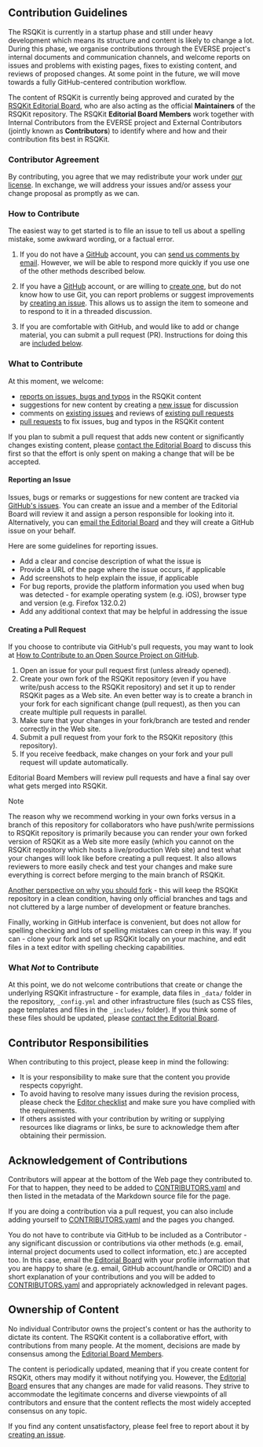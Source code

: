 ## Contribution Guidelines

The RSQKit is currently in a startup phase and still under heavy development which means its structure and content is likely to change a lot.
During this phase, we organise contributions through the EVERSE project's internal documents and communication channels, and welcome reports on 
issues and problems with existing pages, fixes to existing content, and reviews of proposed changes.
At some point in the future, we will move towards a fully GitHub-centered contribution workflow.

The content of RSQKit is currently being approved and curated by the [RSQKit Editorial Board][editorial-board], who are also acting as the official 
**Maintainers** of the RSQKit repository.
The RSQKit **Editorial Board Members** work together with Internal Contributors from the EVERSE project and External Contributors (jointly known as **Contributors**) 
to identify where and how and their contribution fits best in RSQKit.

### Contributor Agreement

By contributing, you agree that we may redistribute your work under [our
license](LICENSE). In exchange, we will address your issues and/or assess
your change proposal as promptly as we can.

### How to Contribute

The easiest way to get started is to file an issue to tell us about a spelling
mistake, some awkward wording, or a factual error.

1. If you do not have a [GitHub][github] account, you can [send us comments by
   email][contact]. However, we will be able to respond more quickly if you use
   one of the other methods described below.

2. If you have a [GitHub][github] account, or are willing to [create
   one][github-join], but do not know how to use Git, you can report problems
   or suggest improvements by [creating an issue][issues]. This allows us to
   assign the item to someone and to respond to it in a threaded discussion.

3. If you are comfortable with GitHub, and would like to add or change material,
   you can submit a pull request (PR). Instructions for doing this are
   [included below](#creating-a-pull-request).

### What to Contribute

At this moment, we welcome:

- [reports on issues, bugs and typos](#reporting-an-issue) in the RSQKit content
- suggestions for new content by creating a [new issue](#reporting-an-issue) for discussion
- comments on [existing issues][issues] and reviews of [existing pull requests][pull-requests]
- [pull requests](#creating-a-pull-request) to fix issues, bug and typos in the RSQKit content

If you plan to submit a pull request that adds new content or significantly changes existing content, 
please [contact the Editorial Board][contact] to discuss this first so that 
the effort is only spent on making a change that will be be accepted.

#### Reporting an Issue

Issues, bugs or remarks or suggestions for new content are tracked via [GitHub's issues][issues].
You can create an issue and a member of the Editorial Board will review it and assign a person responsible for looking into it. 
Alternatively, you can [email the Editorial Board][contact] and they will create a GitHub issue on your behalf.

Here are some guidelines for reporting issues.

- Add a clear and concise description of what the issue is
- Provide a URL of the page where the issue occurs, if applicable
- Add screenshots to help explain the issue, if applicable
- For bug reports, provide the platform information you used when bug was detected - for example operating system (e.g. iOS), browser type and version (e.g. Firefox 132.0.2)
- Add any additional context that may be helpful in addressing the issue

#### Creating a Pull Request

If you choose to contribute via GitHub's pull requests, you may want to look at [How to Contribute to an Open Source Project on GitHub][how-contribute]. 

1. Open an issue for your pull request first (unless already opened).
2. Create your own fork of the RSQKit repository (even if you have write/push access to the RSQKit repository) and set it up to render RSQKit pages as a Web site. An even better 
way is to create a branch in your fork for each significant change (pull request), as then you can create multiple pull requests in parallel.
3. Make sure that your changes in your fork/branch are tested and render correctly in the Web site.
4. Submit a pull request from your fork to the RSQKit repository (this repository).
5. If you receive feedback, make changes on your fork and your pull request will update automatically.

Editorial Board Members will review pull requests and have a final say over what gets merged into RSQKit.

> [!NOTE]
> The reason why we recommend working in your own forks versus in a branch of this repository for collaborators who have push/write
> permissions to RSQKit repository is primarily because you can render your own forked version of RSQKit as a Web site more easily
> (which you cannot on the RSQKit repository which hosts a live/production Web site) and test what your changes will look like
> before creating a pull request. 
> It also allows reviewers to more easily check and test your changes and make sure everything is correct before merging to the main branch of RSQKit.
>
> [Another perspective on why you should fork][github-why-should-i-fork] - this will keep the RSQKit repository in a clean condition, having only official
> branches and tags and not cluttered by a large number of development or feature branches.
>
> Finally, working in GitHub interface is convenient, but does not allow for spelling checking and lots of spelling mistakes can creep in this way.
> If you can - clone your fork and set up RSQKit locally on your machine, and edit files 
> in a text editor with spelling checking capabilities.

### What *Not* to Contribute

At this point, we do not welcome contributions that create or change the underlying RSQKit infrastructure - for example, 
data files in `_data/` folder in the repository, `_config.yml` and other infrastructure files 
(such as CSS files, page templates and files in the `_includes/` folder).
If you think some of these files should be updated, please [contact the Editorial Board][contact].

## Contributor Responsibilities

When contributing to this project, please keep in mind the following:

- It is your responsibility to make sure that the content you provide respects copyright. 
- To avoid having to resolve many issues during the revision process, please check the [Editor checklist](./EDITORS_CHECKLIST.md) and make sure you have complied with the requirements.
- If others assisted with your contribution by writing or supplying resources like diagrams or links, be sure to acknowledge them after obtaining their permission.

## Acknowledgement of Contributions

Contributors will appear at the bottom of the Web page they contributed to. 
For that to happen, they need to be added to [CONTRIBUTORS.yaml][contributors] and then listed in the metadata of the Markdown source file for the page. 

If you are doing a contribution via a pull request, you can also include adding yourself to [CONTRIBUTORS.yaml][contributors] and the pages you changed.

You do not have to contribute via GitHub to be included as a Contributor - any significant discussion or contributions via other methods 
(e.g. email, internal project documents used to collect information, etc.) are accepted too.
In this case, email the [Editorial Board][contact] with your profile information that you are happy to share (e.g. email, GitHub account/handle or ORCID) 
and a short explanation of your contributions and you will be added to [CONTRIBUTORS.yaml][contributors] and appropriately acknowledged in relevant pages. 


## Ownership of Content

No individual Contributor owns the project's content or has the authority to dictate its content. 
The RSQKit content is a collaborative effort, with contributions from many people. 
At the moment, decisions are made by consensus among the [Editorial Board Members][editorial-board].

The content is periodically updated, meaning that if you create content for RSQKit, others may modify it without notifying you. 
However, the [Editorial Board][editorial-board] ensures that any changes are made for valid reasons. 
They strive to accommodate the legitimate concerns and diverse viewpoints of all contributors and ensure that the content reflects the most widely accepted consensus on any topic.

If you find any content unsatisfactory, please feel free to report about it by [creating an issue](#reporting-an-issue).

[contact]: mailto:rsqkit@lists.certh.gr
[github]: https://github.com
[github-flow]: https://guides.github.com/introduction/flow/
[github-join]: https://github.com/join
[how-contribute]: https://egghead.io/courses/how-to-contribute-to-an-open-source-project-on-github
[issues]: https://github.com/EVERSE-ResearchSoftware/RSQKit/issues
[editorial-board]: http://everse.software/RSQKit/editorial_board
[contributors]: https://github.com/EVERSE-ResearchSoftware/RSQKit/blob/main/_data/CONTRIBUTORS.yaml
[pull-requests]: https://github.com/EVERSE-ResearchSoftware/RSQKit/pulls
[github-why-should-i-fork]: https://stackoverflow.com/questions/31209669/github-why-should-i-fork

